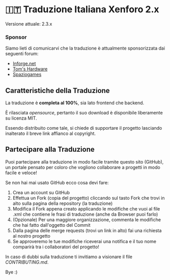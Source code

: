 # 🇮🇹 Traduzione Italiana Xenforo 2.x

Versione attuale: 2.3.x

### Sponsor
Siamo lieti di comunicarvi che la traduzione è attualmente sponsorizzata dai seguenti forum:

* [Inforge.net](https://www.inforge.net)
* [Tom's Hardware](https://forum.tomshw.it)
* [Spaziogames](https://forum.spaziogames.it)

## Caratteristiche della Traduzione
La traduzione è **completa al 100%**, sia lato frontend che backend. 

È rilasciata *opensource*, pertanto il suo download è disponibile liberamente su licenza MIT.

Essendo distribuito come tale, si chiede di supportare il progetto lasciando inalterato il breve link affianco al copyright.

## Partecipare alla Traduzione
Puoi partecipare alla traduzione in modo facile tramite questo sito (GitHub), un portale pensato per coloro che vogliono collaborare a progetti in modo facile e veloce!

Se non hai mai usato GitHub ecco cosa devi fare:
1. Crea un account su GitHub
2. Effettua un Fork (copia del progetto) cliccando sul tasto Fork che trovi in alto sulla pagina della repository (la traduzione)
3. Modifica il Fork appena creato applicando le modifiche che vuoi al file .xml che contiene le frasi di traduzione (anche da Browser puoi farlo)
4. (Opzionale) Per una maggiore organizzazione, commenta le modifiche che hai fatto dall'oggetto del Commit
5. Dalla pagina delle merge requests (trovi un link in alto) fai una richiesta al nostro progetto
6. Se approveremo le tue modifiche riceverai una notifica e il tuo nome comparirà tra i collaboratori del progetto!

In caso di dubbi sulla traduzione ti invitiamo a visionare il file *CONTRIBUTING.md*.

Bye :)
